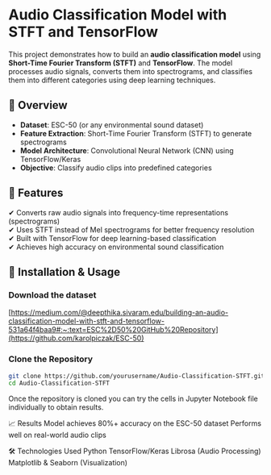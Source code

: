 # Audio Classification Model with STFT and TensorFlow  

This project demonstrates how to build an **audio classification model** using **Short-Time Fourier Transform (STFT)** and **TensorFlow**. The model processes audio signals, converts them into spectrograms, and classifies them into different categories using deep learning techniques.  

## 🔹 Overview  
- **Dataset**: ESC-50 (or any environmental sound dataset)  
- **Feature Extraction**: Short-Time Fourier Transform (STFT) to generate spectrograms  
- **Model Architecture**: Convolutional Neural Network (CNN) using TensorFlow/Keras  
- **Objective**: Classify audio clips into predefined categories  

## 📌 Features  
✔ Converts raw audio signals into frequency-time representations (spectrograms)  
✔ Uses STFT instead of Mel spectrograms for better frequency resolution  
✔ Built with TensorFlow for deep learning-based classification  
✔ Achieves high accuracy on environmental sound classification  


## 🚀 Installation & Usage  

### Download the dataset
[https://medium.com/@deepthika.sivaram.edu/building-an-audio-classification-model-with-stft-and-tensorflow-531a64f4baa9#:~:text=ESC%2D50%20GitHub%20Repository](https://github.com/karolpiczak/ESC-50)
### Clone the Repository  
```bash
git clone https://github.com/yourusername/Audio-Classification-STFT.git
cd Audio-Classification-STFT
```
Once the repository is cloned you can try the cells in Jupyter Notebook file individually to obtain results.

📈 Results
Model achieves 80%+ accuracy on the ESC-50 dataset
Performs well on real-world audio clips


🛠 Technologies Used
Python
TensorFlow/Keras
Librosa (Audio Processing)
Matplotlib & Seaborn (Visualization)

